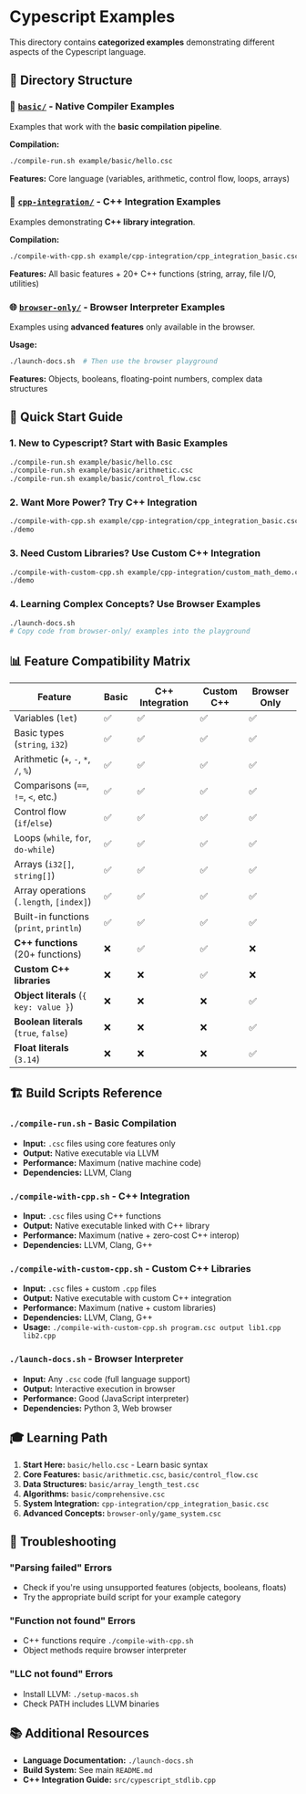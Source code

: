 # Cypescript Examples

This directory contains **categorized examples** demonstrating different aspects of the Cypescript language.

## 📁 Directory Structure

### 🔧 [`basic/`](basic/) - Native Compiler Examples
Examples that work with the **basic compilation pipeline**.

**Compilation:**
```bash
./compile-run.sh example/basic/hello.csc
```

**Features:** Core language (variables, arithmetic, control flow, loops, arrays)

### 🚀 [`cpp-integration/`](cpp-integration/) - C++ Integration Examples  
Examples demonstrating **C++ library integration**.

**Compilation:**
```bash
./compile-with-cpp.sh example/cpp-integration/cpp_integration_basic.csc my_program
```

**Features:** All basic features + 20+ C++ functions (string, array, file I/O, utilities)

### 🌐 [`browser-only/`](browser-only/) - Browser Interpreter Examples
Examples using **advanced features** only available in the browser.

**Usage:**
```bash
./launch-docs.sh  # Then use the browser playground
```

**Features:** Objects, booleans, floating-point numbers, complex data structures

## 🎯 Quick Start Guide

### 1. **New to Cypescript?** Start with Basic Examples
```bash
./compile-run.sh example/basic/hello.csc
./compile-run.sh example/basic/arithmetic.csc
./compile-run.sh example/basic/control_flow.csc
```

### 2. **Want More Power?** Try C++ Integration
```bash
./compile-with-cpp.sh example/cpp-integration/cpp_integration_basic.csc demo
./demo
```

### 3. **Need Custom Libraries?** Use Custom C++ Integration
```bash
./compile-with-custom-cpp.sh example/cpp-integration/custom_math_demo.csc demo src/custom_math_lib.cpp
./demo
```

### 4. **Learning Complex Concepts?** Use Browser Examples
```bash
./launch-docs.sh
# Copy code from browser-only/ examples into the playground
```

## 📊 Feature Compatibility Matrix

| Feature | Basic | C++ Integration | Custom C++ | Browser Only |
|---------|-------|----------------|------------|--------------|
| Variables (`let`) | ✅ | ✅ | ✅ | ✅ |
| Basic types (`string`, `i32`) | ✅ | ✅ | ✅ | ✅ |
| Arithmetic (`+`, `-`, `*`, `/`, `%`) | ✅ | ✅ | ✅ | ✅ |
| Comparisons (`==`, `!=`, `<`, etc.) | ✅ | ✅ | ✅ | ✅ |
| Control flow (`if`/`else`) | ✅ | ✅ | ✅ | ✅ |
| Loops (`while`, `for`, `do-while`) | ✅ | ✅ | ✅ | ✅ |
| Arrays (`i32[]`, `string[]`) | ✅ | ✅ | ✅ | ✅ |
| Array operations (`.length`, `[index]`) | ✅ | ✅ | ✅ | ✅ |
| Built-in functions (`print`, `println`) | ✅ | ✅ | ✅ | ✅ |
| **C++ functions** (20+ functions) | ❌ | ✅ | ✅ | ❌ |
| **Custom C++ libraries** | ❌ | ❌ | ✅ | ❌ |
| **Object literals** (`{ key: value }`) | ❌ | ❌ | ❌ | ✅ |
| **Boolean literals** (`true`, `false`) | ❌ | ❌ | ❌ | ✅ |
| **Float literals** (`3.14`) | ❌ | ❌ | ❌ | ✅ |

## 🏗️ Build Scripts Reference

### `./compile-run.sh` - Basic Compilation
- **Input:** `.csc` files using core features only
- **Output:** Native executable via LLVM
- **Performance:** Maximum (native machine code)
- **Dependencies:** LLVM, Clang

### `./compile-with-cpp.sh` - C++ Integration
- **Input:** `.csc` files using C++ functions
- **Output:** Native executable linked with C++ library
- **Performance:** Maximum (native + zero-cost C++ interop)
- **Dependencies:** LLVM, Clang, G++

### `./compile-with-custom-cpp.sh` - Custom C++ Libraries
- **Input:** `.csc` files + custom `.cpp` files
- **Output:** Native executable with custom C++ integration
- **Performance:** Maximum (native + custom libraries)
- **Dependencies:** LLVM, Clang, G++
- **Usage:** `./compile-with-custom-cpp.sh program.csc output lib1.cpp lib2.cpp`

### `./launch-docs.sh` - Browser Interpreter
- **Input:** Any `.csc` code (full language support)
- **Output:** Interactive execution in browser
- **Performance:** Good (JavaScript interpreter)
- **Dependencies:** Python 3, Web browser

## 🎓 Learning Path

1. **Start Here:** `basic/hello.csc` - Learn basic syntax
2. **Core Features:** `basic/arithmetic.csc`, `basic/control_flow.csc`
3. **Data Structures:** `basic/array_length_test.csc`
4. **Algorithms:** `basic/comprehensive.csc`
5. **System Integration:** `cpp-integration/cpp_integration_basic.csc`
6. **Advanced Concepts:** `browser-only/game_system.csc`

## 🔧 Troubleshooting

### "Parsing failed" Errors
- Check if you're using unsupported features (objects, booleans, floats)
- Try the appropriate build script for your example category

### "Function not found" Errors  
- C++ functions require `./compile-with-cpp.sh`
- Object methods require browser interpreter

### "LLC not found" Errors
- Install LLVM: `./setup-macos.sh`
- Check PATH includes LLVM binaries

## 📚 Additional Resources

- **Language Documentation:** `./launch-docs.sh`
- **Build System:** See main `README.md`
- **C++ Integration Guide:** `src/cypescript_stdlib.cpp`
